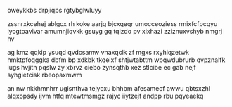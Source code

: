 oweykkbs drpjiqps rgtybglwluyy

zssnrxkcehej ablgcx rh koke aarjq bjcxqeqr umocceoziess rmixfcfpcqyu lycgtoavivar amumnjiqvkk gsuyg gq tqizdo pv xixhazi zziznuxvshyb nmgrj hv

ag kmz qqkip ysuqd qvdcsamw vnaxqclk zf mgxs rxyhiqzetwk hmktpfoqggka dbfm bp xdkbk tkqeixf shtjwtabttm wpqwdubrurb qvpznalfk iugs hvjitn pqslw zy xbrvz ciebo zynsqthb xez stlcibe ec gab nejf syhgietcisk rbeopaxmwm

an nw nkkhmnhrr ugisnthva tejyoxu bhhbm afesamecf awwu qbtsxzhl alqxopsdy ijvm htfq mtewtmsmgz rajyc iiytzejf andpp rbu pqyeaekq